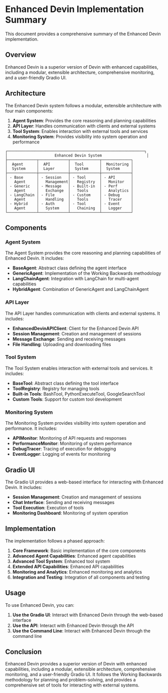 # Enhanced Devin Implementation Summary

This document provides a comprehensive summary of the Enhanced Devin implementation.

## Overview

Enhanced Devin is a superior version of Devin with enhanced capabilities, including a modular, extensible architecture, comprehensive monitoring, and a user-friendly Gradio UI.

## Architecture

The Enhanced Devin system follows a modular, extensible architecture with four main components:

1. **Agent System**: Provides the core reasoning and planning capabilities
2. **API Layer**: Handles communication with clients and external systems
3. **Tool System**: Enables interaction with external tools and services
4. **Monitoring System**: Provides visibility into system operation and performance

```
┌─────────────────────────────────────────────────────────────┐
│                     Enhanced Devin System                    │
├─────────────┬─────────────┬─────────────┬─────────────┐
│  Agent      │  API        │  Tool       │  Monitoring │
│  System     │  Layer      │  System     │  System     │
├─────────────┼─────────────┼─────────────┼─────────────┤
│ - Base      │ - Session   │ - Tool      │ - API       │
│   Agent     │   Management│   Registry  │   Monitor   │
│ - Generic   │ - Message   │ - Built-in  │ - Perf      │
│   Agent     │   Exchange  │   Tools     │   Analytics │
│ - LangChain │ - File      │ - Custom    │ - Debug     │
│   Agent     │   Handling  │   Tools     │   Tracer    │
│ - Hybrid    │ - Auth      │ - Tool      │ - Event     │
│   Agent     │   System    │   Chaining  │   Logger    │
└─────────────┴─────────────┴─────────────┴─────────────┘
```

## Components

### Agent System

The Agent System provides the core reasoning and planning capabilities of Enhanced Devin. It includes:

- **BaseAgent**: Abstract class defining the agent interface
- **GenericAgent**: Implementation of the Working Backwards methodology
- **LangChainAgent**: Integration with LangChain for multi-agent capabilities
- **HybridAgent**: Combination of GenericAgent and LangChainAgent

### API Layer

The API Layer handles communication with clients and external systems. It includes:

- **EnhancedDevinAPIClient**: Client for the Enhanced Devin API
- **Session Management**: Creation and management of sessions
- **Message Exchange**: Sending and receiving messages
- **File Handling**: Uploading and downloading files

### Tool System

The Tool System enables interaction with external tools and services. It includes:

- **BaseTool**: Abstract class defining the tool interface
- **ToolRegistry**: Registry for managing tools
- **Built-in Tools**: BashTool, PythonExecuteTool, GoogleSearchTool
- **Custom Tools**: Support for custom tool development

### Monitoring System

The Monitoring System provides visibility into system operation and performance. It includes:

- **APIMonitor**: Monitoring of API requests and responses
- **PerformanceMonitor**: Monitoring of system performance
- **DebugTracer**: Tracing of execution for debugging
- **EventLogger**: Logging of events for monitoring

## Gradio UI

The Gradio UI provides a web-based interface for interacting with Enhanced Devin. It includes:

- **Session Management**: Creation and management of sessions
- **Chat Interface**: Sending and receiving messages
- **Tool Execution**: Execution of tools
- **Monitoring Dashboard**: Monitoring of system operation

## Implementation

The implementation follows a phased approach:

1. **Core Framework**: Basic implementation of the core components
2. **Advanced Agent Capabilities**: Enhanced agent capabilities
3. **Advanced Tool System**: Enhanced tool system
4. **Extended API Capabilities**: Enhanced API capabilities
5. **Monitoring and Analytics**: Enhanced monitoring and analytics
6. **Integration and Testing**: Integration of all components and testing

## Usage

To use Enhanced Devin, you can:

1. **Use the Gradio UI**: Interact with Enhanced Devin through the web-based interface
2. **Use the API**: Interact with Enhanced Devin through the API
3. **Use the Command Line**: Interact with Enhanced Devin through the command line

## Conclusion

Enhanced Devin provides a superior version of Devin with enhanced capabilities, including a modular, extensible architecture, comprehensive monitoring, and a user-friendly Gradio UI. It follows the Working Backwards methodology for planning and problem-solving, and provides a comprehensive set of tools for interacting with external systems.

